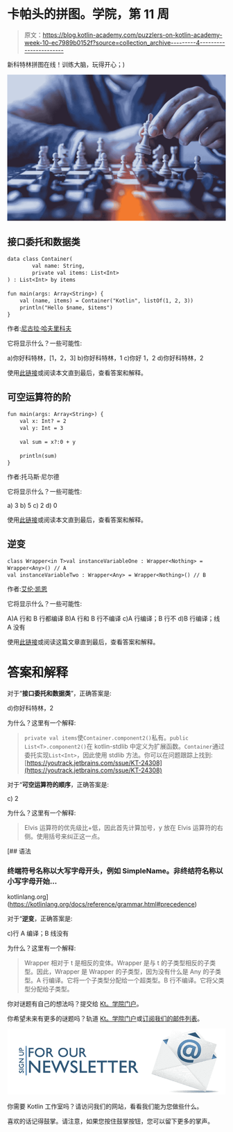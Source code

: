 # 卡帕头的拼图。学院，第 11 周

> 原文：<https://blog.kotlin-academy.com/puzzlers-on-kotlin-academy-week-10-ec7989b0152f?source=collection_archive---------4----------------------->

新科特林拼图在线！训练大脑，玩得开心；)

![](img/71a1b0ce4db71f48b809200ec9a72b92.png)

## 接口委托和数据类

```
data class Container(
        val name: String,
        private val items: List<Int>
) : List<Int> by items

fun main(args: Array<String>) {
    val (name, items) = Container("Kotlin", listOf(1, 2, 3))
    println("Hello $name, $items")
}
```

作者:[尼古拉·哈夫里科夫](https://github.com/angryziber/kotlin-puzzlers/pull/40/files)

它将显示什么？一些可能性:

a)你好科特林，[1，2，3]
b)你好科特林，1
c)你好 1，2
d)你好科特林，2

使用[此链接](http://portal.kotlin-academy.com/#/?tag=puzzler-77)或阅读本文直到最后，查看答案和解释。

## 可空运算符的阶

```
fun main(args: Array<String>) {
    val x: Int? = 2
    val y: Int = 3

    val sum = x?:0 + y

    println(sum)
}
```

作者:托马斯·尼尔德

它将显示什么？一些可能性:

a) 3
b) 5
c) 2
d) 0

使用[此链接](http://portal.kotlin-academy.com/#/?tag=puzzler-80)或阅读本文直到最后，查看答案和解释。

## 逆变

```
class Wrapper<in T>val instanceVariableOne : Wrapper<Nothing> = Wrapper<Any>() // A
val instanceVariableTwo : Wrapper<Any> = Wrapper<Nothing>() // B
```

作者:[艾伦·凯恩](https://medium.com/@adcaine)

它将显示什么？一些可能性:

A)A 行和 B 行都编译
B)A 行和 B 行不编译
c)A 行编译；B 行不
d)B 行编译；线 A 没有

使用[此链接](http://portal.kotlin-academy.com/#/?tag=puzzler-75)或阅读这篇文章直到最后，查看答案和解释。

# 答案和解释

对于“**接口委托和数据类**”，正确答案是:

d)你好科特林，2

为什么？这里有一个解释:

> `private val items`使`Container.component2()`私有。`public List<T>.component2()`在 kotlin-stdlib 中定义为扩展函数。`Container`通过委托实现`List<Int>`，因此使用 stdlib 方法。你可以在问题跟踪上找到:[https://youtrack.jetbrains.com/ssue/KT-24308](https://youtrack.jetbrains.com/ssue/KT-24308)

对于“**可空运算符的顺序**，正确答案是:

c) 2

为什么？这里有一个解释:

> Elvis 运算符的优先级比+低，因此首先计算加号，y 放在 Elvis 运算符的右侧。使用括号来纠正这一点。

[](https://kotlinlang.org/docs/reference/grammar.html#precedence) [## 语法

### 终端符号名称以大写字母开头，例如 SimpleName。非终结符名称以小写字母开始…

kotlinlang.org](https://kotlinlang.org/docs/reference/grammar.html#precedence) 

对于“**逆变**，正确答案是:

c)行 A 编译；B 线没有

为什么？这里有一个解释:

> Wrapper 相对于 t 是相反的变体。Wrapper 是与 t 的子类型相反的子类型。因此，Wrapper 是 Wrapper 的子类型，因为没有什么是 Any 的子类型。A 行编译。它将一个子类型分配给一个超类型。B 行不编译。它将父类型分配给子类型。

你对谜题有自己的想法吗？提交给 [Kt。学院门户](http://portal.kotlin-academy.com/)。

你希望未来有更多的谜题吗？轨道 [Kt。学院门户](http://portal.kotlin-academy.com/)或[订阅我们的邮件列表](https://kotlin-academy.us17.list-manage.com/subscribe?u=5d3a48e1893758cb5be5c2919&id=d2ba84960a)。

![](img/a067d0a925b721e9a82bf36c2cffd874.png)

你需要 Kotlin 工作室吗？请访问我们的网站，看看我们能为您做些什么。

喜欢的话记得鼓掌。请注意，如果您按住鼓掌按钮，您可以留下更多的掌声。